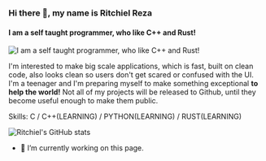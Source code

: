 ### Hi there 👋, my name is Ritchiel Reza
#### I am a self taught programmer, who like **C++** and **Rust**!
![I am a self taught programmer, who like **C++** and **Rust**!](https://i.pinimg.com/originals/cd/85/8e/cd858e9f725e9848777c04c57b79c68e.jpg)

I'm interested to make big scale applications, which is fast, built on clean code, also looks clean so users don't get scared or confused with the UI. I'm a teenager and I'm preparing myself to make something exceptional **to help the world!** Not all of my projects will be released to Github, until they become useful enough to make them public.

Skills: C / C++(LEARNING) / PYTHON(LEARNING) / RUST(LEARNING)

![Ritchiel's GitHub stats](https://github-readme-stats.vercel.app/api?username=ritchielrez&show_icons=true&theme=tokyonight)

- 🔭 I’m currently working on this page. 




